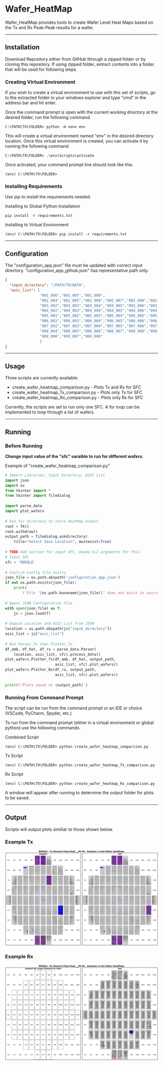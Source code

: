 # Wafer_HeatMap

Wafer_HeatMap provides tools to create Wafer Level Heat Maps based on the Tx and Rx Peak-Peak results for a wafer.
___
## Installation
Download Repository either from GitHub through a zipped folder or by cloning this repository. If using zipped folder, extract contents into a folder that will be used for following steps.

### Creating Virtual Environment
If you wish to create a virtual environment to use with this set of scripts, go to the extracted folder in your windows explorer and type "cmd" in the address bar and hit enter.

Once the command prompt is open with the current working directory at the desired folder, run the following command.

```
C:\PATH\TO\FOLDER> python -m venv env
```

This will create a virtual environment named "env" in the desired directory location. Once this virtual environment is created, you can activate it by running the following command.

```
C:\PATH\TO\FOLDER> .\env\Scripts\activate
```

Once activated, your command prompt line should look like this.

```
(env) C:\PATH\TO\FOLDER> 
```

### Installing Requirements
Use pip to install the requirements needed.

Installing to Global Python Installation
```
pip install -r requirements.txt
```

Installing to Virtual Environment
```
(env) C:\PATH\TO\FOLDER> pip install -r requirements.txt
```
___
## Configuration
The "configuration_app.json" file must be updated with correct input directory. "configuration_app_github.json" has representative path only.

``` json
{
  "input_directory": "/PATH/TO/DATA",
  "asic_list": [
                "001_006","001_007","001_008",
                "002_004","002_005","002_006","002_007","002_008","002_009","002_010",
                "003_002","003_003","003_004","003_005","003_006","003_007","003_008","003_009","003_010","003_011","003_012",
                "004_002","004_003","004_004","004_005","004_006","004_007","004_008","004_009","004_010","004_011","004_012",
                "005_001","005_002","005_003","005_004","005_005","005_006","005_007","005_008","005_009","005_010","005_011","005_012","005_013",
                "006_002","006_003","006_004","006_005","006_006","006_007","006_008","006_009","006_010","006_011","006_012",
                "007_002","007_003","007_004","007_005","007_006","007_007","007_008","007_009","007_010","007_011","007_012",
                "008_004","008_005","008_006","008_007","008_008","008_009","008_010",
                "009_006","009_007","009_008"
                ]
}
```
___
## Usage
Three scripts are currently available:
- create_wafer_heatmap_comparison.py - Plots Tx and Rx for SFC
- create_wafer_heatmap_Tx_comparison.py - Plots only Tx for SFC
- create_wafer_heatmap_Rx_comparison.py - Plots only Rx for SFC
  
Currently, the scripts are set to run only one SFC. A for loop can be implemented to loop through a list of wafers.
___
## Running

### Before Running
**Change input value of the "sfc" varaible to run for different wafers.**

Example of "create_wafer_heatmap_comparison.py"
``` python
# Import Libraries, Input Directory, ASIC List
import json
import os
from tkinter import *
from tkinter import filedialog

import parse_data
import plot_wafers

# Ask for directory to store HeatMap output
root = Tk()
root.withdraw()
output_path = filedialog.askdirectory(
    title="Select Save Location", mustexist=True)

# TODO Add section for input SFC, maybe CLI arguments for this
# Input SFC
sfc = 'R0EQLE'

# Confirm Config file exists
json_file = os.path.abspath('configuration_app.json')
if not os.path.exists(json_file):
    print(
        f'File "{os.path.basename(json_file)}" does not exist in source directory.')

# Opens JSON Configuration File
with open(json_file) as f:
    js = json.load(f)

# Unpack Location and ASIC List from JSON
location = os.path.abspath(js["input_directory"])
asic_list = js["asic_list"]

# Run Parser_Tx then Plotter_Tx
df_amb, df_hot, df_rx = parse_data.Parser(
    location, asic_list, sfc).process_data()
plot_wafers.Plotter_Tx(df_amb, df_hot, output_path,
                       asic_list, sfc).plot_wafers()
plot_wafers.Plotter_Rx(df_rx, output_path,
                       asic_list, sfc).plot_wafers()

print(f'Plots saved at {output_path}')
```

### Running From Command Prompt
The script can be run from the command prompt or an IDE or choice (VSCode, PyCharm, Spyder, etc.)

To run from the command prompt (either in a virtual environment or global python) use the following commands.

Combined Script
```
(env) C:\PATH\TO\FOLDER> python create_wafer_heatmap_comparison.py
```

Tx Script
```
(env) C:\PATH\TO\FOLDER> python create_wafer_heatmap_Tx_comparison.py
```

Rx Script
```
(env) C:\PATH\TO\FOLDER> python create_wafer_heatmap_Rx_comparison.py
```

A window will appear after running to determine the output folder for plots to be saved.
___
## Output
Scripts will output plots similiar to those shown below.

### Example Tx
![Example Tx](./output_examples/R0EQLE%20-%20Tx%20Element%20Peak-Peak___Pk-Pk.png)

### Example Rx
![Example Rx](./output_examples/R0EQLE%20-%20Rx%20Element%20Peak-Peak___Pk-Pk.png)
